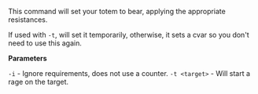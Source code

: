 This command will set your totem to bear, applying the appropriate resistances.

If used with `-t`, will set it temporarily, otherwise, it sets a cvar so you don't need to use this again.

**Parameters**

`-i` - Ignore requirements, does not use a counter.
`-t <target>` - Will start a rage on the target.